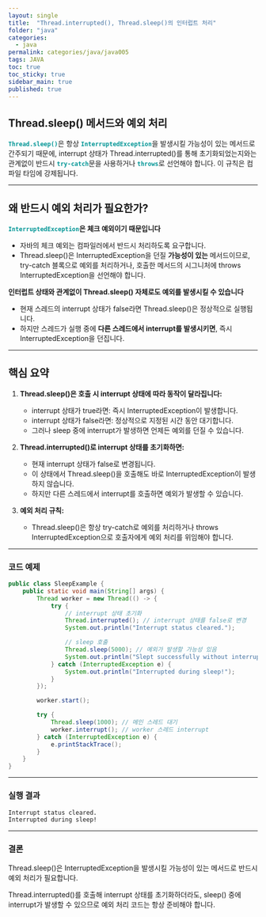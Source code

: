 ```yaml
---
layout: single
title:  "Thread.interrupted(), Thread.sleep()의 인터럽트 처리"
folder: "java"
categories:
  - java
permalink: categories/java/java005
tags: JAVA
toc: true
toc_sticky: true
sidebar_main: true
published: true
---
```


## Thread.sleep() 메서드와 예외 처리

<span style="color: rgb(3, 150, 150); font-weight: bold;">`Thread.sleep()`</span>은 항상 <span style="color: rgb(3, 150, 150); font-weight: bold;">`InterruptedException`</span>을 발생시킬 가능성이 있는 메서드로 간주되기 때문에, interrupt 상태가 Thread.interrupted()를 통해 초기화되었는지와는 관계없이 반드시 <span style="color: rgb(3, 150, 150); font-weight: bold;">`try-catch`</span>문을 사용하거나 <span style="color: rgb(3, 150, 150); font-weight: bold;">`throws`</span>로 선언해야 합니다. 이 규칙은 컴파일 타임에 강제됩니다.

---

## 왜 반드시 예외 처리가 필요한가?

**<span style="color: rgb(3, 150, 150); font-weight: bold;">`InterruptedException`</span>은 체크 예외이기 때문입니다**
   - 자바의 체크 예외는 컴파일러에서 반드시 처리하도록 요구합니다.
   - Thread.sleep()은 InterruptedException을 던질 **가능성이 있는** 메서드이므로, try-catch 블록으로 예외를 처리하거나, 호출한 메서드의 시그니처에 throws InterruptedException을 선언해야 합니다.

**인터럽트 상태와 관계없이 Thread.sleep() 자체로도 예외를 발생시킬 수 있습니다**
   - 현재 스레드의 interrupt 상태가 false라면 Thread.sleep()은 정상적으로 실행됩니다.
   - 하지만 스레드가 실행 중에 **다른 스레드에서 interrupt를 발생시키면**, 즉시 InterruptedException을 던집니다.

---

## 핵심 요약

1. **Thread.sleep()은 호출 시 interrupt 상태에 따라 동작이 달라집니다:**
   - interrupt 상태가 true라면: 즉시 InterruptedException이 발생합니다.
   - interrupt 상태가 false라면: 정상적으로 지정된 시간 동안 대기합니다.
   - 그러나 sleep 중에 interrupt가 발생하면 언제든 예외를 던질 수 있습니다.

2. **Thread.interrupted()로 interrupt 상태를 초기화하면:**
   - 현재 interrupt 상태가 false로 변경됩니다.
   - 이 상태에서 Thread.sleep()을 호출해도 바로 InterruptedException이 발생하지 않습니다.
   - 하지만 다른 스레드에서 interrupt를 호출하면 예외가 발생할 수 있습니다.

3. **예외 처리 규칙:**
   - Thread.sleep()은 항상 try-catch로 예외를 처리하거나 throws InterruptedException으로 호출자에게 예외 처리를 위임해야 합니다.

---

### 코드 예제

```java
public class SleepExample {
    public static void main(String[] args) {
        Thread worker = new Thread(() -> {
            try {
                // interrupt 상태 초기화
                Thread.interrupted(); // interrupt 상태를 false로 변경
                System.out.println("Interrupt status cleared.");

                // sleep 호출
                Thread.sleep(5000); // 예외가 발생할 가능성 있음
                System.out.println("Slept successfully without interruption.");
            } catch (InterruptedException e) {
                System.out.println("Interrupted during sleep!");
            }
        });

        worker.start();

        try {
            Thread.sleep(1000); // 메인 스레드 대기
            worker.interrupt(); // worker 스레드 interrupt
        } catch (InterruptedException e) {
            e.printStackTrace();
        }
    }
}
```

---

### 실행 결과

```bash
Interrupt status cleared.
Interrupted during sleep!
```

---

### 결론

Thread.sleep()은 InterruptedException을 발생시킬 가능성이 있는 메서드로 반드시 예외 처리가 필요합니다.

Thread.interrupted()를 호출해 interrupt 상태를 초기화하더라도, sleep() 중에 interrupt가 발생할 수 있으므로 예외 처리 코드는 항상 준비해야 합니다.